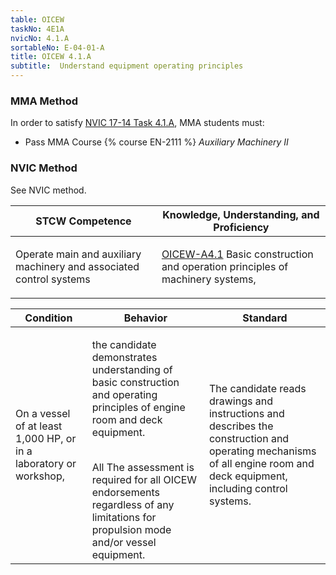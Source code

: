```yaml
---
table: OICEW
taskNo: 4E1A
nvicNo: 4.1.A 
sortableNo: E-04-01-A
title: OICEW 4.1.A 
subtitle:  Understand equipment operating principles
---
```



### MMA Method

In order to satisfy  [NVIC 17-14  Task  4.1.A]({{site.baseurl}}/assets/images/nvic-17-14.pdf), MMA students must:

* Pass MMA Course {% course EN-2111 %}  *Auxiliary Machinery II*


### NVIC Method

<a onclick="togglevisibility('nvic_methods')" >See NVIC method.</a>

<div id='nvic_methods' class='hide'>

<table>
<thead>
<tr>
<th class='forty'> STCW Competence </th>
<th class='sixty'> Knowledge, Understanding, and Proficiency </th>
</tr>
</thead>




<tbody>
<tr><td markdown='1'>

Operate main and auxiliary machinery and associated control systems

</td><td markdown='1'>

[OICEW-A4.1]({{site.baseurl}}/tables/31.html#OICEW-A4.1) Basic construction and operation principles of machinery systems,

</td></tr>


</tbody>
</table>


<table>
<thead>
<tr><th class='twenty'>  Condition </th><th class='twenty'> Behavior </th><th  class='sixty'>Standard </th></tr>
</thead>
<tbody >



<tr><td markdown='1'>

On a vessel of at least 1,000 HP, or in a laboratory or workshop,

</td><td markdown='1'>

the candidate demonstrates understanding of basic construction and operating principles of engine room and deck equipment.

<br>

<div class="tooltip">All
<span class="tooltiptext">
The assessment is required for all OICEW endorsements regardless of any limitations for propulsion mode and/or vessel equipment.
</span>
</div>


</td><td markdown='1'>

The candidate reads drawings and instructions and describes the construction and operating mechanisms of all engine room and deck equipment, including control systems.

</td></tr>
</tbody>
</table>
</div>
